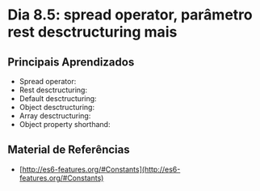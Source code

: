 # Dia 8.5: spread operator, parâmetro rest desctructuring mais

## Principais Aprendizados

- Spread operator:
- Rest desctructuring:
- Default desctructuring:
- Object desctructuring:
- Array desctructuring:
- Object property shorthand:

## Material de Referências


- [http://es6-features.org/#Constants](http://es6-features.org/#Constants)
